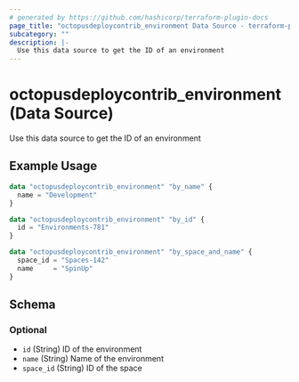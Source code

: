 ```yaml
---
# generated by https://github.com/hashicorp/terraform-plugin-docs
page_title: "octopusdeploycontrib_environment Data Source - terraform-provider-octopusdeploycontrib"
subcategory: ""
description: |-
  Use this data source to get the ID of an environment
---
```


# octopusdeploycontrib_environment (Data Source)

Use this data source to get the ID of an environment

## Example Usage

```terraform
data "octopusdeploycontrib_environment" "by_name" {
  name = "Development"
}

data "octopusdeploycontrib_environment" "by_id" {
  id = "Environments-781"
}

data "octopusdeploycontrib_environment" "by_space_and_name" {
  space_id = "Spaces-142"
  name     = "SpinUp"
}
```

<!-- schema generated by tfplugindocs -->
## Schema

### Optional

- `id` (String) ID of the environment
- `name` (String) Name of the environment
- `space_id` (String) ID of the space
